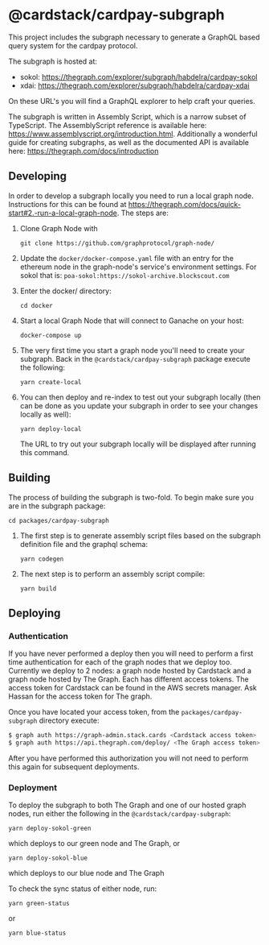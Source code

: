 # @cardstack/cardpay-subgraph

This project includes the subgraph necessary to generate a GraphQL based query system for the cardpay protocol.

The subgraph is hosted at:
- sokol: https://thegraph.com/explorer/subgraph/habdelra/cardpay-sokol
- xdai: https://thegraph.com/explorer/subgraph/habdelra/cardpay-xdai

On these URL's you will find a GraphQL explorer to help craft your queries.

The subgraph is written in Assembly Script, which is a narrow subset of TypeScript. The AssemblyScript reference is available here: https://www.assemblyscript.org/introduction.html. Additionally a wonderful guide for creating subgraphs, as well as the documented API is available here: https://thegraph.com/docs/introduction

## Developing
In order to develop a subgraph locally you need to run a local graph node. Instructions for this can be found at https://thegraph.com/docs/quick-start#2.-run-a-local-graph-node. The steps are:
1. Clone Graph Node with
    ```
    git clone https://github.com/graphprotocol/graph-node/
    ```

2. Update the `docker/docker-compose.yaml` file with an entry for the ethereum node in the graph-node's service's environment settings. For sokol that is: `poa-sokol:https://sokol-archive.blockscout.com`

3. Enter the docker/ directory:
    ```
    cd docker
    ```
4. Start a local Graph Node that will connect to Ganache on your host:
    ```
    docker-compose up
    ```
5. The very first time you start a graph node you'll need to create your subgraph. Back in the `@cardstack/cardpay-subgraph` package execute the following:
    ```
    yarn create-local
    ```
6. You can then deploy and re-index to test out your subgraph locally (then can be done as you update your subgraph in order to see your changes locally as well):
    ```
    yarn deploy-local
    ```
    The URL to try out your subgraph locally will be displayed after running this command.

## Building
The process of building the subgraph is two-fold. To begin make sure you are in the subgraph package:

```
cd packages/cardpay-subgraph
```

1. The first step is to generate assembly script files based on the subgraph definition file and the graphql schema:
    ```
    yarn codegen
    ```
2. The next step is to perform an assembly script compile:
    ```
    yarn build
    ```

## Deploying

### Authentication
If you have never performed a deploy then you will need to perform a first time authentication for each of the graph nodes that we deploy too. Currently we deploy to 2 nodes: a graph node hosted by Cardstack and a graph node hosted by The Graph. Each has different access tokens. The access token for Cardstack can be found in the AWS secrets manager. Ask Hassan for the access token for The graph.

Once you have located your access token, from the `packages/cardpay-subgraph` directory execute:
```sh
$ graph auth https://graph-admin.stack.cards <Cardstack access token>
$ graph auth https://api.thegraph.com/deploy/ <The Graph access token>
```

After you have performed this authorization you will not need to perform this again for subsequent deployments.

### Deployment
To deploy the subgraph to both The Graph and one of our hosted graph nodes, run either the following in the `@cardstack/cardpay-subgraph`:
```
yarn deploy-sokol-green
```
which deploys to our green node and The Graph, or
```
yarn deploy-sokol-blue
```
which deploys to our blue node and The Graph

To check the sync status of either node, run:
```
yarn green-status
```
or
```
yarn blue-status
```
